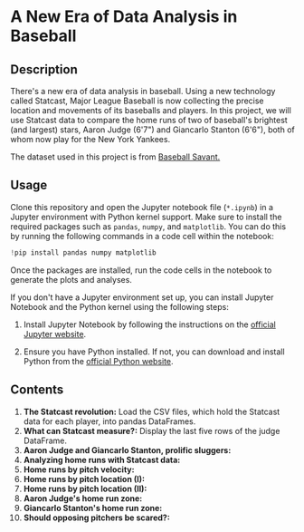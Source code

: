 # A New Era of Data Analysis in Baseball
## Description 
There's a new era of data analysis in baseball. Using a new technology called Statcast, Major League Baseball is now collecting the precise location and movements of its baseballs and players. In this project, we will use Statcast data to compare the home runs of two of baseball's brightest (and largest) stars, Aaron Judge (6'7") and Giancarlo Stanton (6'6"), both of whom now play for the New York Yankees.

The dataset used in this project is from [Baseball Savant.](https://baseballsavant.mlb.com/about)
## Usage
Clone this repository and open the Jupyter notebook file (`*.ipynb`) in a Jupyter environment with Python kernel support. Make sure to install the required packages such as `pandas`, `numpy`, and `matplotlib`. You can do this by running the following commands in a code cell within the notebook:
```python
!pip install pandas numpy matplotlib
```
Once the packages are installed, run the code cells in the notebook to generate the plots and analyses.

If you don't have a Jupyter environment set up, you can install Jupyter Notebook and the Python kernel using the following steps:

1. Install Jupyter Notebook by following the instructions on the [official Jupyter website](https://jupyter.org/install).

2. Ensure you have Python installed. If not, you can download and install Python from the [official Python website](https://www.python.org/downloads/).
## Contents
1. **The Statcast revolution:** Load the CSV files, which hold the Statcast data for each player, into pandas DataFrames.
2. **What can Statcast measure?:** Display the last five rows of the judge DataFrame.
3. **Aaron Judge and Giancarlo Stanton, prolific sluggers:**
4. **Analyzing home runs with Statcast data:**
5. **Home runs by pitch velocity:**
6. **Home runs by pitch location (I):**
7. **Home runs by pitch location (II):**
8. **Aaron Judge's home run zone:**
9. **Giancarlo Stanton's home run zone:**
10. **Should opposing pitchers be scared?:**